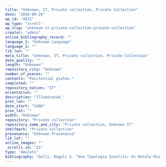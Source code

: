 ```yaml
---
title: "Unknown, IT, Private collection, Private Collection"
date: "2016-09-28"
wp_id: "4931"
wp_type: "scroll"
wp_slug: "unknown-it-private-collection-private-collection"
creator: "admin"
online_bibliography_record: ""
language_1: "Unknown Language"
language_2: ""
lib_lon: ""
meta_title: "Unknown, IT, Private collection, Private Collection"
date_quality: ""
length: "Unknown"
repository_city: "Unknown"
number_of_pieces: ""
contents: "Penitential psalms."
completed: ""
repository_nation: "IT"
orientation: ""
description: "Illuminated."
prov_lon: ""
date_start: "1400"
prov_lat: ""
width: "Unknown"
repository: "Private collection"
repository_name_and_city: "Private collection, Unknown IT"
shelfmark: "Private Collection"
provenance: "Unknown Provenance"
lib_lat: ""
online_images: ""
_scrolls_id: "21"
type: "Amulets"
bibliography: "Dalli, Regoli G. “Una Tipologia Insolita: Un Rotolo Miniato Contenente I Salmi Pentenziali.” In La Miniatura Italiana Tra Gotico E Rinascimento: Atti Del II Congresso Di Storia Della Miniatura Italiana, Cortona 24-26 Settembre 1982, edited by Emanuela Sesti, 6:297–308. Storia Della Miniatura, 1985."
---
```



